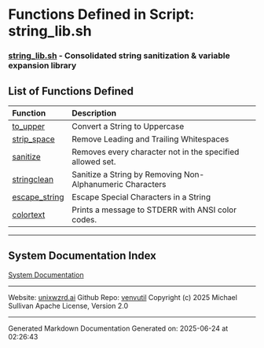 # Functions Defined in Script: string_lib.sh

### [string_lib.sh](/docs/shdoc/bin/shinclude/scripts/string_lib.sh.md) - Consolidated string sanitization & variable expansion library

## List of Functions Defined

| Function | Description |
|:--|:--|
| [to_upper](functions/to_upper.md) | Convert a String to Uppercase |
| [strip_space](functions/strip_space.md) | Remove Leading and Trailing Whitespaces |
| [sanitize](functions/sanitize.md) | Removes every character not in the specified allowed set. |
| [stringclean](functions/stringclean.md) | Sanitize a String by Removing Non-Alphanumeric Characters |
| [escape_string](functions/escape_string.md) | Escape Special Characters in a String |
| [colortext](functions/colortext.md) | Prints a message to STDERR with ANSI color codes. |

---

## System Documentation Index

[System Documentation](/README.md)

---

Website: [unixwzrd.ai](https://unixwzrd.ai)
Github Repo: [venvutil](https://github.com/unixwzrd/venvutil)
Copyright (c) 2025 Michael Sullivan
Apache License, Version 2.0

---

Generated Markdown Documentation
Generated on: 2025-06-24 at 02:26:43
